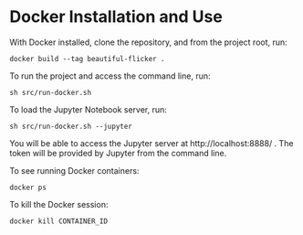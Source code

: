 # Docker Installation and Use

With Docker installed, clone the repository, and from the project root, run:

```console
docker build --tag beautiful-flicker .
```

To run the project and access the command line, run:

```console
sh src/run-docker.sh
```

To load the Jupyter Notebook server, run:

```console
sh src/run-docker.sh --jupyter
```

You will be able to access the Jupyter server at http://localhost:8888/ . The token will be provided by Jupyter from the command line.

To see running Docker containers:

```console
docker ps
```

To kill the Docker session:

```console
docker kill CONTAINER_ID
```
